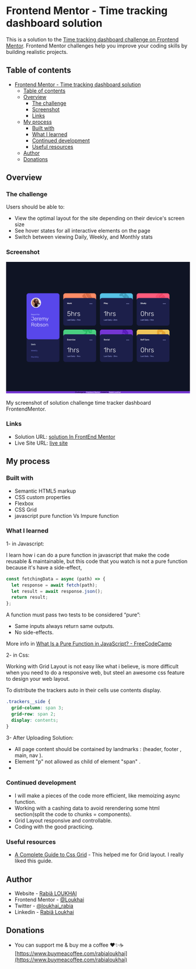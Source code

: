 # Frontend Mentor - Time tracking dashboard solution

This is a solution to the [Time tracking dashboard challenge on Frontend Mentor](https://www.frontendmentor.io/challenges/time-tracking-dashboard-UIQ7167Jw). Frontend Mentor challenges help you improve your coding skills by building realistic projects.

## Table of contents

- [Frontend Mentor - Time tracking dashboard solution](#frontend-mentor---time-tracking-dashboard-solution)
  - [Table of contents](#table-of-contents)
  - [Overview](#overview)
    - [The challenge](#the-challenge)
    - [Screenshot](#screenshot)
    - [Links](#links)
  - [My process](#my-process)
    - [Built with](#built-with)
    - [What I learned](#what-i-learned)
    - [Continued development](#continued-development)
    - [Useful resources](#useful-resources)
  - [Author](#author)
  - [Donations](#donations)

## Overview

### The challenge

Users should be able to:

- View the optimal layout for the site depending on their device's screen size
- See hover states for all interactive elements on the page
- Switch between viewing Daily, Weekly, and Monthly stats

### Screenshot

![Screenshot of time tracker dashboard](./images/time_tracker_dashboard_loukhai_rabia_frontend_mentor.png)

My screenshot of solution challenge time tracker dashboard FrontendMentor.

### Links

- Solution URL: [solution In FrontEnd Mentor](https://www.frontendmentor.io/solutions/responsive-grid-layout-fetching-data-and-printing-vVghKV2mI1)
- Live Site URL: [live site](https://loukhai.github.io/FrontEndMentor_dashboard-tracker-time/)

## My process

### Built with

- Semantic HTML5 markup
- CSS custom properties
- Flexbox
- CSS Grid
- javascript pure function Vs Impure function

### What I learned

1- in Javascript:

I learn how i can do a pure function in javascript that make the code reusable & maintainable, but this code that you watch is not a pure function because it's have a side-effect,

```js
const fetchingData = async (path) => {
  let response = await fetch(path);
  let result = await response.json();
  return result;
};
```

A function must pass two tests to be considered “pure”:

- Same inputs always return same outputs.
- No side-effects.

More info in [What Is a Pure Function in JavaScript? - FreeCodeCamp](https://www.freecodecamp.org/news/what-is-a-pure-function-in-javascript-acb887375dfe/#:~:text=A%20function's%20pure%20if%20it's,leave%20the%20original%20one%20untouched.)

2- in Css:

Working with Grid Layout is not easy like what i believe, is more difficult when you need to do a responsive web, but steel an awesome css feature to design your web layout.

To distribute the trackers auto in their cells use contents display.

```css
.trackers__side {
  grid-column: span 3;
  grid-row: span 2;
  display: contents;
}
```

3- After Uploading Solution:

- All page content should be contained by landmarks : (header, footer , main, nav ).
- Element "p" not allowed as child of element "span" .
-

### Continued development

- I will make a pieces of the code more efficient, like memoizing async function.
- Working with a cashing data to avoid rerendering some html section(split the code to chunks = components).
- Grid Layout responsive and controllable.
- Coding with the good practicing.

### Useful resources

- [A Complete Guide to Css Grid](https://css-tricks.com/snippets/css/complete-guide-grid/) - This helped me for Grid layout. I really liked this guide.

## Author

- Website - [Rabiâ LOUKHAI](https://rabie.vercel.app)
- Frontend Mentor - [@Loukhai](https://www.frontendmentor.io/profile/Loukhai)
- Twitter - [@loukhai_rabia](https://www.twitter.com/loukhai_rabia)
- Linkedin - [Rabiâ Loukhai](https://www.linkedin.com/in/rabi%C3%A2-l-9172a2136/)

## Donations

- You can support me & buy me a coffee ❤️✨☕[https://www.buymeacoffee.com/rabialoukhai](https://www.buymeacoffee.com/rabialoukhai)
